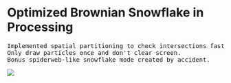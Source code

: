 <h1>Optimized Brownian Snowflake in Processing</h1>
<pre>Implemented spatial partitioning to check intersections faster and some other refactoring stuff.
Only draw particles once and don't clear screen.
Bonus spiderweb-like snowflake mode created by accident.</pre>
<img src="https://thumbs.gfycat.com/SaneBelovedHerring-size_restricted.gif">